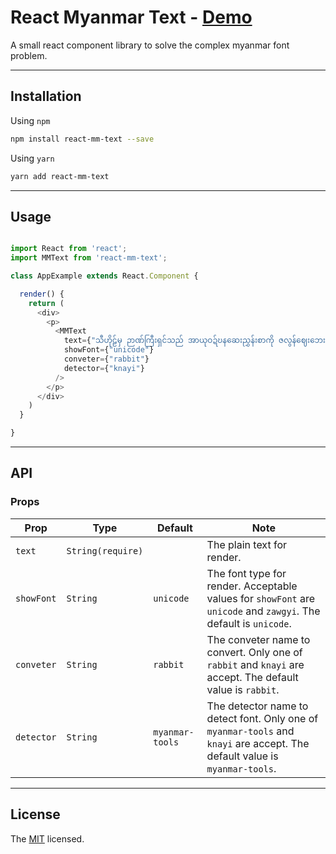 # React Myanmar Text - [Demo](https://jsmyanmar.github.io/react-mm-text/)
A small react component library to solve the complex myanmar font problem.

---

## Installation
Using `npm`
```bash
npm install react-mm-text --save
```

Using `yarn`
```bash
yarn add react-mm-text
```

---

## Usage

```javascript

import React from 'react';
import MMText from 'react-mm-text';

class AppExample extends React.Component {

  render() {
    return (
      <div>
        <p>
          <MMText
            text={"သီဟိုဠ်မှ ဉာဏ်ကြီးရှင်သည် အာယုဝဍ်ဎနဆေးညွှန်းစာကို ဇလွန်ဈေးဘေးဗာဒံပင်ထက် အဓိဋ္ဌာန်လျက် ဂဃနဏဖတ်ခဲ့သည်။ ယေဓမ္မာ ဟေတုပ္ပဘဝါ တေသံ ဟေတုံ တထာဂတော အာဟ တေသဉ္စ ယောနိရောဓေါ ဧဝံ ဝါဒီ မဟာသမဏော။"}
            showFont={"unicode"}
            conveter={"rabbit"}
            detector={"knayi"}
          />
        </p>
      </div>
    )
  }

}

```

---

## API

### Props

| Prop | Type | Default | Note |
| --- | --- | --- | --- |
| `text` | `String(require)` |  | The plain text for render. |
| `showFont` | `String` | `unicode` | The font type for render. Acceptable values for `showFont` are `unicode` and `zawgyi`. The default is `unicode`. |
| `conveter` | `String` | `rabbit` | The conveter name to convert. Only one of `rabbit` and `knayi` are accept. The default value is `rabbit`. |
| `detector` | `String` | `myanmar-tools` | The detector name to detect font. Only one of `myanmar-tools` and `knayi` are accept. The default value is `myanmar-tools`. |

---

## License
The [MIT](./LICENSE) licensed.
